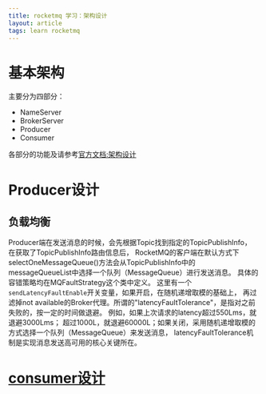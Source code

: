 ```yaml
---
title: rocketmq 学习：架构设计
layout: article
tags: learn rocketmq
---
```




# 基本架构
主要分为四部分：
- NameServer
- BrokerServer
- Producer
- Consumer

各部分的功能及请参考[官方文档:架构设计](https://github.com/apache/rocketmq/tree/master/docs/cn/architecture.md)


# Producer设计
## 负载均衡
Producer端在发送消息的时候，会先根据Topic找到指定的TopicPublishInfo，
在获取了TopicPublishInfo路由信息后，
RocketMQ的客户端在默认方式下selectOneMessageQueue()方法会从TopicPublishInfo中的
messageQueueList中选择一个队列（MessageQueue）进行发送消息。
具体的容错策略均在MQFaultStrategy这个类中定义。
这里有一个`sendLatencyFaultEnable`开关变量，如果开启，在随机递增取模的基础上，
再过滤掉not available的Broker代理。所谓的"latencyFaultTolerance"，是指对之前失败的，按一定的时间做退避。
例如，如果上次请求的latency超过550Lms，就退避3000Lms；
超过1000L，就退避60000L；如果关闭，采用随机递增取模的方式选择一个队列（MessageQueue）来发送消息，
latencyFaultTolerance机制是实现消息发送高可用的核心关键所在。

# [consumer设计](/2020/11/10/rocketmq-consumer的负载均衡.html)


